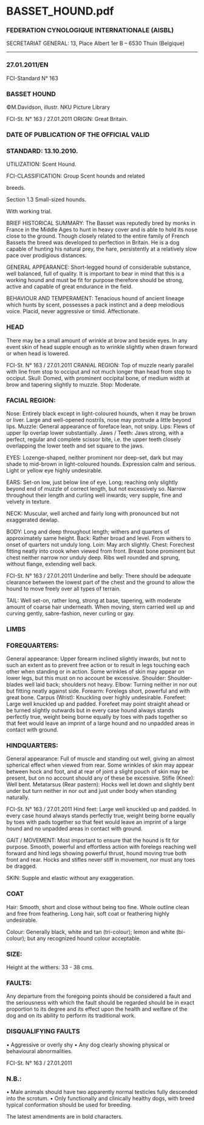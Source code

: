 # BASSET_HOUND.pdf


### FEDERATION CYNOLOGIQUE INTERNATIONALE (AISBL)


SECRETARIAT GENERAL: 13, Place Albert 1er  B – 6530 Thuin (Belgique)
______________________________________________________________________________

### 27.01.2011/EN



FCI-Standard N° 163

### BASSET HOUND



©M.Davidson, illustr. NKU Picture Library




FCI-St. N° 163 / 27.01.2011
ORIGIN: Great Britain.

### DATE OF PUBLICATION OF THE OFFICIAL VALID



### STANDARD: 13.10.2010.



UTILIZATION: Scent Hound.

FCI-CLASSIFICATION:  Group
Scent
hounds
and
related



breeds.

Section 1.3
Small-sized hounds.

With working trial.

BRIEF HISTORICAL SUMMARY: The Basset was reputedly
bred by monks in France in the Middle Ages to hunt in heavy cover
and is able to hold its nose close to the ground. Though closely
related to the entire family of French Bassets the breed was
developed to perfection in Britain. He is a dog capable of hunting his
natural prey, the hare, persistently at a relatively slow pace over
prodigious distances.

GENERAL APPEARANCE: Short-legged hound of considerable
substance, well balanced, full of quality. It is important to bear in
mind that this is a working hound and must be fit for purpose
therefore should be strong, active and capable of great
endurance in the field.

BEHAVIOUR AND TEMPERAMENT: Tenacious hound of
ancient lineage which hunts by scent, possesses a pack instinct and a
deep melodious voice. Placid, never aggressive or timid.
Affectionate.

### HEAD


There may be a small amount of wrinkle at brow and beside eyes. In
any event skin of head supple enough as to wrinkle slightly when
drawn forward or when head is lowered.



FCI-St. N° 163 / 27.01.2011
CRANIAL REGION: Top of muzzle nearly parallel with line from
stop to occiput and not much longer than head from stop to occiput.
Skull: Domed, with prominent occipital bone, of medium width at
brow and tapering slightly to muzzle.
Stop: Moderate.

### FACIAL REGION:


Nose: Entirely black except in light-coloured hounds, when it may
be brown or liver. Large and well-opened nostrils, nose may
protrude a little beyond lips.
Muzzle: General appearance of foreface lean, not snipy.
Lips: Flews of upper lip overlap lower substantially.
Jaws / Teeth: Jaws strong, with a perfect, regular and complete
scissor bite, i.e. the upper teeth closely overlapping the lower teeth
and set square to the jaws.

EYES: Lozenge-shaped, neither prominent nor deep-set, dark but
may shade to mid-brown in light-coloured hounds. Expression calm
and serious.  Light or yellow eye highly undesirable.

EARS: Set-on low, just below line of eye. Long; reaching only
slightly beyond end of muzzle of correct length, but not excessively
so. Narrow throughout their length and curling well inwards; very
supple, fine and velvety in texture.

NECK: Muscular, well arched and fairly long with pronounced but
not exaggerated dewlap.

BODY: Long and deep throughout length; withers and quarters of
approximately same height.
Back: Rather broad and level. From withers to onset of quarters
not unduly long.
Loin: May arch slightly.
Chest: Forechest fitting neatly into crook when viewed from front.
Breast bone prominent but chest neither narrow nor unduly deep.
Ribs well rounded and sprung, without flange, extending well back.


FCI-St. N° 163 / 27.01.2011
Underline and belly: There should be adequate clearance between
the lowest part of the chest and the ground to allow the hound to
move freely over all types of terrain.

TAIL: Well set-on, rather long, strong at base, tapering, with
moderate amount of coarse hair underneath. When moving, stern
carried well up and curving gently, sabre-fashion, never curling or
gay.

### LIMBS



### FOREQUARTERS:


General appearance: Upper forearm inclined slightly inwards, but
not to such an extent as to prevent free action or to result in legs
touching each other when standing or in action. Some wrinkles of
skin may appear on lower legs, but this must on no account be
excessive.
Shoulder: Shoulder-blades well laid back; shoulders not heavy.
Elbow: Turning neither in nor out but fitting neatly against side.
Forearm: Forelegs short, powerful and with great bone.
Carpus (Wrist): Knuckling over highly undesirable.
Forefeet: Large well knuckled up and padded. Forefeet may point
straight ahead or be turned slightly outwards but in every case hound
always stands perfectly true, weight being borne equally by toes with
pads together so that feet would leave an imprint of a large hound
and no unpadded areas in contact with ground.

### HINDQUARTERS:


General appearance: Full of muscle and standing out well, giving an
almost spherical effect when viewed from rear.
Some wrinkles of skin may appear between hock and foot, and at
rear of joint a slight pouch of skin may be present, but on no
account should any of these be excessive.
Stifle (Knee): Well bent.
Metatarsus (Rear pastern): Hocks well let down and slightly bent
under but turn neither in nor out and just under body when standing
naturally.


FCI-St. N° 163 / 27.01.2011
Hind feet: Large well knuckled up and padded.  In every case hound
always stands perfectly true, weight being borne equally by toes with
pads together so that feet would leave an imprint of a large hound
and no unpadded areas in contact with ground.

GAIT / MOVEMENT: Most important to ensure that the hound
is fit for purpose. Smooth, powerful and effortless action with
forelegs reaching well forward and hind legs showing powerful
thrust, hound moving true both front and rear. Hocks and stifles
never stiff in movement, nor must any toes be dragged.

SKIN: Supple and elastic without any exaggeration.

### COAT


Hair: Smooth, short and close without being too fine. Whole outline
clean and free from feathering. Long hair, soft coat or feathering
highly undesirable.

Colour: Generally black, white and tan (tri-colour); lemon and white
(bi-colour); but any recognized hound colour acceptable.

### SIZE:


Height at the withers: 33 - 38 cms.

### FAULTS:


Any departure from the foregoing points should be considered a
fault and the seriousness with which the fault should be regarded
should be in exact proportion to its degree and its effect upon the
health and welfare of the dog and on its ability to perform its
traditional work.

### DISQUALIFYING FAULTS


•
Aggressive or overly shy
•
Any dog clearly showing physical or behavioural abnormalities.




FCI-St. N° 163 / 27.01.2011


### N.B.:


•
Male animals should have two apparently normal testicles fully
descended into the scrotum.
•
Only functionally and clinically healthy dogs, with breed
typical conformation should be used for breeding.



The latest amendments are in bold characters.






